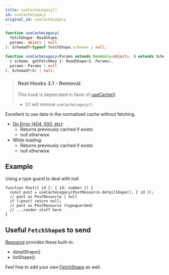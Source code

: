 ```yaml
---
title: useCacheLegacy()
id: useCacheLegacy
original_id: useCacheLegacy
---
```


<!--DOCUSAURUS_CODE_TABS-->
<!--Type-->

```typescript
function useCacheLegacy(
  fetchShape: ReadShape,
  params: object | null
): SchemaOf<typeof fetchShape.schema> | null;
```

<!--With Generics-->

```typescript
function useCacheLegacy<Params extends Readonly<object>, S extends Schema>(
  { schema, getFetchKey }: ReadShape<S, Params>,
  params: Params | null
): SchemaOf<S> | null;
```

<!--END_DOCUSAURUS_CODE_TABS-->

> ### Rest Hooks 3.1 - Removal
>
> This hook is deprecated in favor of [useCache()](./useCache)
>
> - 3.1 will remove `useCacheLegacy()`

Excellent to use data in the normalized cache without fetching.

- [On Error (404, 500, etc)](https://www.restapitutorial.com/httpstatuscodes.html):
  - Returns previously cached if exists
  - null otherwise
- While loading:
  - Returns previously cached if exists
  - null otherwise

## Example

Using a type guard to deal with null

```tsx
function Post({ id }: { id: number }) {
  const post = useCacheLegacy(PostResource.detailShape(), { id });
  // post as PostResource | null
  if (!post) return null;
  // post as PostResource (typeguarded)
  // ...render stuff here
}
```

## Useful `FetchShape`s to send

[Resource](./Resource.md#provided-and-overridable-methods) provides these built-in:

- detailShape()
- listShape()

Feel free to add your own [FetchShape](./FetchShape.md) as well.
